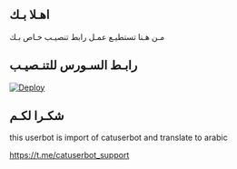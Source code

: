 ## اهـلا بـك
مـن هـنا تستطيـع عمـل رابط تنصيـب خـاص بـك

## رابـط السـورس للتنـصيـب

[![Deploy](https://www.herokucdn.com/deploy/button.svg)](https://heroku.com/deploy?template=https://github.com/X02lx/jmthon)

## شكـرا لكـم 


this userbot is import of catuserbot and translate to arabic

https://t.me/catuserbot_support
